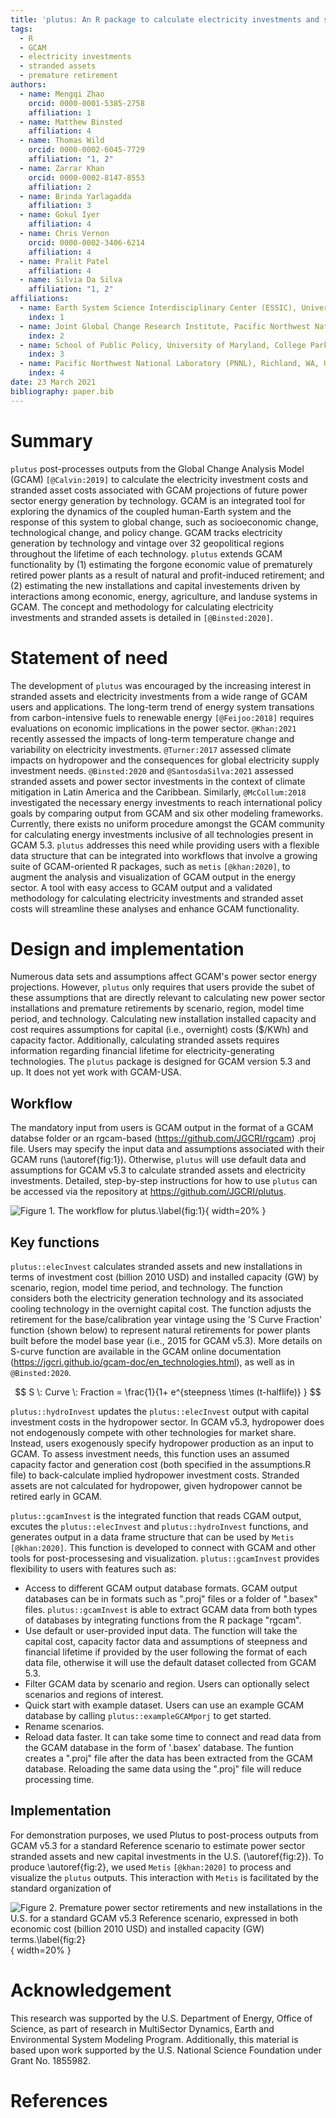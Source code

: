 ```yaml
---
title: 'plutus: An R package to calculate electricity investments and stranded assets from the Global Change Analysis Model (GCAM)'
tags:
  - R
  - GCAM
  - electricity investments
  - stranded assets
  - premature retirement
authors:
  - name: Mengqi Zhao
    orcid: 0000-0001-5385-2758
    affiliation: 1
  - name: Matthew Binsted
    affiliation: 4
  - name: Thomas Wild
    orcid: 0000-0002-6045-7729
    affiliation: "1, 2"
  - name: Zarrar Khan
    orcid: 0000-0002-8147-8553
    affiliation: 2
  - name: Brinda Yarlagadda
    affiliation: 3
  - name: Gokul Iyer
    affiliation: 4
  - name: Chris Vernon
    orcid: 0000-0002-3406-6214
    affiliation: 4
  - name: Pralit Patel
    affiliation: 4
  - name: Silvia Da Silva
    affiliation: "1, 2"
affiliations:
  - name: Earth System Science Interdisciplinary Center (ESSIC), University of Maryland, College Park, MD, USA
    index: 1
  - name: Joint Global Change Research Institute, Pacific Northwest National Laboratory (PNNL), College Park, MD, USA
    index: 2
  - name: School of Public Policy, University of Maryland, College Park, MD, USA
    index: 3
  - name: Pacific Northwest National Laboratory (PNNL), Richland, WA, USA
    index: 4
date: 23 March 2021
bibliography: paper.bib
---
```


# Summary
```plutus``` post-processes outputs from the Global Change Analysis Model (GCAM) `[@Calvin:2019]` to calculate the electricity investment costs and stranded asset costs associated with GCAM projections of future power sector energy generation by technology. GCAM is an integrated tool for exploring the dynamics of the coupled human-Earth system and the response of this system to global change, such as socioeconomic change, technological change, and policy change. GCAM tracks electricity generation by technology and vintage over 32 geopolitical regions throughout the lifetime of each technology. ```plutus``` extends GCAM functionality by (1) estimating the forgone economic value of prematurely retired power plants as a result of natural and profit-induced retirement; and (2) estimating the new installations and capital investements driven by interactions among economic, energy, agriculture, and landuse systems in GCAM. The concept and methodology for calculating electricity investments and stranded assets is detailed in `[@Binsted:2020]`.


# Statement of need
The development of ```plutus``` was encouraged by the increasing interest in stranded assets and electricity investments from a wide range of GCAM users and applications. The long-term trend of energy system transations from carbon-intensive fuels to renewable energy `[@Feijoo:2018]` requires evaluations on economic implications in the power sector.  `@Khan:2021` recently assessed the impacts of long-term temperature change and variability on electricity investments. `@Turner:2017` assessed climate impacts on hydropower and the consequences for global electricity supply investment needs. `@Binsted:2020` and `@SantosdaSilva:2021` assessed stranded assets and power sector investments in the context of climate mitigation in Latin America and the Caribbean. Similarly, `@McCollum:2018` investigated the necessary energy investments to reach international policy goals by comparing output from GCAM and six other modeling frameworks.  Currently, there exists no uniform procedure amongst the GCAM community for calculating energy investments inclusive of all technologies present in GCAM 5.3. ```plutus``` addresses this need while providing users with a flexible data structure that can be integrated into workflows that involve a growing suite of GCAM-oriented R packages, such as ```metis``` `[@khan:2020]`, to augment the analysis and visualization of GCAM output in the energy sector. A tool with easy access to GCAM output and a validated methodology for calculating electricity investments and stranded asset costs will streamline these analyses and enhance GCAM functionality.

# Design and implementation
Numerous data sets and assumptions affect GCAM's power sector energy projections. However, ```plutus``` only requires that users provide the subet of these assumptions that are directly relevant to calculating new power sector installations and premature retirements by scenario, region, model time period, and technology. Calculating new installation installed capacity and cost requires assumptions for capital (i.e., overnight) costs ($/KWh) and capacity factor. Additionally, calculating stranded assets requires information regarding financial lifetime for electricity-generating technologies. The ```plutus``` package is designed for GCAM version 5.3 and up. It does not yet work with GCAM-USA.

## Workflow
The mandatory input from users is GCAM output in the format of a GCAM databse folder or an rgcam-based (https://github.com/JGCRI/rgcam) .proj file. Users may specify the input data and assumptions associated with their GCAM runs (\autoref{fig:1}). Otherwise, ```plutus``` will use default data and assumptions for GCAM v5.3 to calculate stranded assets and electricity investments. Detailed, step-by-step instructions for how to use ```plutus``` can be accessed via the repository at https://github.com/JGCRI/plutus. 

![**Figure 1.** The workflow for plutus.\label{fig:1}](Figure1.png){ width=20% }

## Key functions
```plutus::elecInvest``` calculates stranded assets and new installations in terms of investment cost (billion 2010 USD) and installed capacity (GW) by scenario, region, model time period, and technology. The function considers both the electricity generation technology and its associated cooling technology in the overnight capital cost. The function adjusts the retirement for the base/calibration year vintage using the 'S Curve Fraction' function (shown below) to represent natural retirements for power plants built before the model base year (i.e., 2015 for GCAM v5.3). More details on S-curve function are available in the GCAM online documentation (https://jgcri.github.io/gcam-doc/en_technologies.html), as well as in `@Binsted:2020`.

$$ S \: Curve \: Fraction =  \frac{1}{1+ e^{steepness \times (t-halflife)} } $$

```plutus::hydroInvest``` updates the ```plutus::elecInvest``` output with capital investment costs in the hydropower sector. In GCAM v5.3, hydropower does not endogenously compete with other technologies for market share. Instead, users exogenously specify hydropower production as an input to GCAM. To assess investment needs, this function uses an assumed capacity factor and generation cost (both specified in the assumptions.R file) to back-calculate implied hydropower investment costs. Stranded assets are not calculated for hydropower, given hydropower cannot be retired early in GCAM.

```plutus::gcamInvest``` is the integrated function that reads CGAM output, excutes the ```plutus::elecInvest``` and ```plutus::hydroInvest``` functions, and generates output in a data frame structure that can be used by ```Metis``` `[@khan:2020]`. This function is developed to connect with GCAM and other tools for post-processesing and visualization. ```plutus::gcamInvest``` provides flexibility to users with features such as:

- Access to different GCAM output database formats. GCAM output databases can be in formats such as ".proj" files or a folder of ".basex" files. ```plutus::gcamInvest``` is able to extract GCAM data from both types of databases by integrating functions from the R package "rgcam".
- Use default or user-provided input data. The function will take the capital cost, capacity factor data and assumptions of steepness and financial lifetime if provided by the user following the format of each data file, otherwise it will use the default dataset collected from GCAM 5.3.
- Filter GCAM data by scenario and region. Users can optionally select scenarios and regions of interest.
- Quick start with example dataset. Users can use an example GCAM database by calling ```plutus::exampleGCAMporj``` to get started. 
- Rename scenarios.
- Reload data faster. It can take some time to connect and read data from the GCAM database in the form of '.basex' database. The funtion creates a ".proj" file after the data has been extracted from the GCAM database. Reloading the same data using the ".proj" file will reduce processing time.

## Implementation
For demonstration purposes, we used Plutus to post-process outputs from GCAM v5.3 for a standard Reference scenario to estimate power sector stranded assets and new capital investments in the U.S. (\autoref{fig:2}). To produce \autoref{fig:2}, we used ```Metis``` `[@khan:2020]` to process and visualize the ```plutus``` outputs. This interaction with ```Metis``` is facilitated by the standard organization of

![**Figure 2.** Premature power sector retirements and new installations in the U.S. for a standard GCAM v5.3 Reference scenario, expressed in both economic cost (billion 2010 USD) and installed capacity (GW) terms.\label{fig:2}](Figure2.png){ width=20% }


# Acknowledgement

This research was supported by the U.S. Department of Energy, Office of Science, as part of research in MultiSector Dynamics, Earth and Environmental System Modeling Program. Additionally, this material is based upon work supported by the U.S. National Science Foundation under Grant No. 1855982. 


# References
